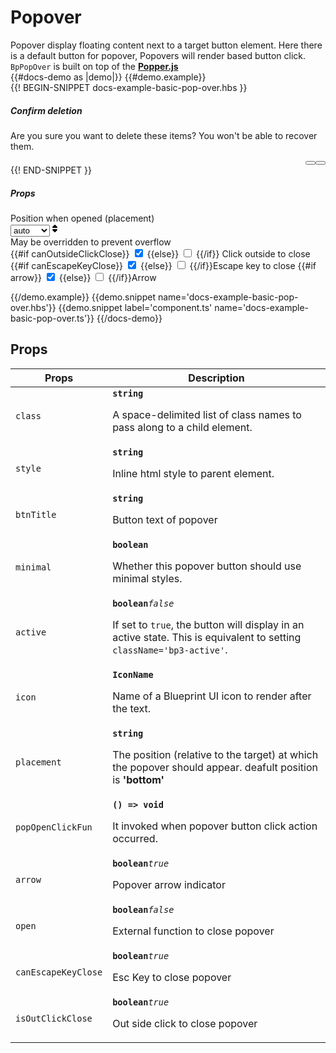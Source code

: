 # Popover
<div class='bp3-running-text bp3-text-large'>
  Popover display floating content next to a target button element. Here there is a default button for popover, Popovers
  will render based button click.
  <code>BpPopOver</code> is built on top of the <a href="https://popper.js.org"><strong>Popper.js</strong></a>
</div>
{{#docs-demo as |demo|}}
{{#demo.example}}
<div class="demo-container">
  <div class="docs-example-frame docs-example-frame-row" data-example-id="PopoverExample">
    <div id='pop-over-doc-scroll' class="docs-example">
      <div class="docs-popover-example-scroll">
        {{! BEGIN-SNIPPET docs-example-basic-pop-over.hbs }}
        <PopOver @btnTitle='Open popover' @open={{open}} 
         @intent="primary" @icon='code'
         @isOutClickClose={{canOutsideClickClose}} @placement={{placement}} 
         @arrow={{arrow}} @canEscapeKeyClose={{canEscapeKeyClose}}>
          <div>
            <h5 class="bp3-heading">Confirm deletion</h5>
            <p>Are you sure you want to delete these items? You won't be able to recover them.</p>
            <div style="display: flex; justify-content: flex-end; margin-top: 15px;">
              <Button @text="Cancel" onClick={{action 'onClose'}} @style="margin-right: 10px;"></Button>
              <Button @text="Delete" onClick={{action 'onClose'}} @intent="danger"></Button>
            </div>
           </div>
        </PopOver>
        {{! END-SNIPPET }}
      </div>
    </div>
    <div class="docs-example-options">
      <h5 class="bp3-heading">Props</h5>
      <div class="bp3-form-group"><label class="bp3-label" for="position">Position when opened (placement) <span
            class="bp3-text-muted"></span></label>
        <div class="bp3-form-content">
          <div class="bp3-html-select"><select onchange={{action 'selectPositon'}}>
              <option value="auto">auto</option>
              <option value="left">left</option>
              <option value="right">right</option>
              <option value="top">top</option>
              <option value="bottom">bottom</option>
            </select><span icon="double-caret-vertical" class="bp3-icon bp3-icon-double-caret-vertical"><svg data-icon="double-caret-vertical" width="16" height="16" viewBox="0 0 16 16"><desc>double-caret-vertical</desc><path d="M5 7h6a1.003 1.003 0 0 0 .71-1.71l-3-3C8.53 2.11 8.28 2 8 2s-.53.11-.71.29l-3 3A1.003 1.003 0 0 0 5 7zm6 2H5a1.003 1.003 0 0 0-.71 1.71l3 3c.18.18.43.29.71.29s.53-.11.71-.29l3-3A1.003 1.003 0 0 0 11 9z" fill-rule="evenodd"></path></svg></span></div>
          <div class="bp3-form-helper-text">May be overridden to prevent overflow</div>
          <label class="bp3-control bp3-switch" {{action 'oncanOutsideClickClose'}}>
            {{#if canOutsideClickClose}}
            <input type="checkbox" checked>
            <span class="bp3-control-indicator"></span>
            {{else}}
            <input type="checkbox">
            <span class="bp3-control-indicator"></span>
            {{/if}}
            Click outside to close</label>
          <label class="bp3-control bp3-switch" {{action 'oncanEscapeKeyClose'}}>
            {{#if canEscapeKeyClose}}
            <input type="checkbox" checked>
            <span class="bp3-control-indicator"></span>
            {{else}}
            <input type="checkbox">
            <span class="bp3-control-indicator"></span>
            {{/if}}Escape key to close</label>
          <label class="bp3-control bp3-switch" {{action 'onArrow'}}>
            {{#if arrow}}
            <input type="checkbox" checked>
            <span class="bp3-control-indicator"></span>
            {{else}}
            <input type="checkbox">
            <span class="bp3-control-indicator"></span>
            {{/if}}Arrow</label>
        </div>
      </div>
    </div>
  </div>
</div>


{{/demo.example}}
{{demo.snippet name='docs-example-basic-pop-over.hbs'}}
{{demo.snippet label='component.ts' name='docs-example-basic-pop-over.ts'}}
{{/docs-demo}}

## Props


<div class="docs-modifiers-table bp3-running-text">
  <table class="bp3-html-table">
    <thead>
      <tr>
        <th>Props</th>
        <th>Description</th>
      </tr>
    </thead>
    <tbody>
      <tr>
        <td class="docs-prop-name"><code>class</code></td>
        <td class="docs-prop-details"><code
            class="docs-prop-type"><strong>string</strong><em class="docs-prop-default bp3-text-muted"></em></code>
          <div class="docs-prop-description">
            <div class="docs-section">
              <div class="bp3-running-text">
                <p>A space-delimited list of class names to pass along to a child element.</p>
              </div>
            </div>
          </div>
        </td>
      </tr>
      <tr>
        <td class="docs-prop-name"><code>style</code></td>
        <td class="docs-prop-details"><code
            class="docs-prop-type"><strong>string</strong><em class="docs-prop-default bp3-text-muted"></em></code>
          <div class="docs-prop-description">
            <div class="docs-section">
              <div class="bp3-running-text">
                <p>Inline html style to parent element.</p>
              </div>
            </div>
          </div>
        </td>
      </tr>
      <tr>
        <td class="docs-prop-name"><code>btnTitle</code></td>
        <td class="docs-prop-details"><code
            class="docs-prop-type"><strong>string</strong><em class="docs-prop-default bp3-text-muted"></em></code>
          <div class="docs-prop-description">
            <div class="docs-section">
              <div class="bp3-running-text">
                <p>Button text of popover</p>
              </div>
            </div>
          </div>
        </td>
      </tr>
      <tr>
        <td class="docs-prop-name"><code>minimal</code></td>
        <td class="docs-prop-details"><code
            class="docs-prop-type"><strong>boolean</strong><em class="docs-prop-default bp3-text-muted"></em></code>
          <div class="docs-prop-description">
            <div class="docs-section">
              <div class="bp3-running-text">
                <p>Whether this popover button should use minimal styles.</p>
              </div>
            </div>
          </div>
          <div class="docs-prop-tags"></div>
        </td>
      </tr>
      <tr>
        <td class="docs-prop-name"><code>active</code></td>
        <td class="docs-prop-details"><code
            class="docs-prop-type"><strong>boolean</strong><em class="docs-prop-default bp3-text-muted">false</em></code>
          <div class="docs-prop-description">
            <div class="docs-section">
              <div class="bp3-running-text">
                <p>If set to <code>true</code>, the button will display in an active state.
                  This is equivalent to setting <code>className='bp3-active'</code>.</p>
              </div>
            </div>
          </div>
          <div class="docs-prop-tags"></div>
        </td>
      </tr>
      <tr>
        <td class="docs-prop-name"><code>icon</code></td>
        <td class="docs-prop-details"><code
            class="docs-prop-type"><strong>IconName </strong><em class="docs-prop-default bp3-text-muted"></em></code>
          <div class="docs-prop-description">
            <div class="docs-section">
              <div class="bp3-running-text">
                <p>Name of a Blueprint UI icon to render after the text.</p>
              </div>
            </div>
          </div>
        </td>
      </tr>
      <tr>
        <td class="docs-prop-name"><code>placement</code></td>
        <td class="docs-prop-details"><code
            class="docs-prop-type"><strong>string</strong><em class="docs-prop-default bp3-text-muted"></em></code>
          <div class="docs-prop-description">
            <div class="docs-section">
              <div class="bp3-running-text">
                <p>The position (relative to the target) at which the popover should appear. deafult position is
                  <strong>'bottom'</strong></p>
              </div>
            </div>
          </div>
        </td>
      </tr>
      <tr>
        <td class="docs-prop-name"><code>popOpenClickFun</code></td>
        <td class="docs-prop-details"><code
            class="docs-prop-type"><strong>() =&gt; void</strong><em class="docs-prop-default bp3-text-muted"></em></code>
          <div class="docs-prop-description">
            <div class="docs-section">
              <div class="bp3-running-text">
                <p>It invoked when popover button click action occurred.</p>
              </div>
            </div>
          </div>
        </td>
      </tr>
      <tr>
        <td class="docs-prop-name"><code>arrow</code></td>
        <td class="docs-prop-details"><code
            class="docs-prop-type"><strong>boolean</strong><em class="docs-prop-default bp3-text-muted">true</em></code>
          <div class="docs-prop-description">
            <div class="docs-section">
              <div class="bp3-running-text">
                <p>Popover arrow indicator</p>
              </div>
            </div>
          </div>
        </td>
      </tr>
      <tr>
        <td class="docs-prop-name"><code>open</code></td>
        <td class="docs-prop-details"><code
            class="docs-prop-type"><strong>boolean</strong><em class="docs-prop-default bp3-text-muted">false</em></code>
          <div class="docs-prop-description">
            <div class="docs-section">
              <div class="bp3-running-text">
                <p>External function to close popover</p>
              </div>
            </div>
          </div>
        </td>
      </tr>
       <tr>
        <td class="docs-prop-name"><code>canEscapeKeyClose</code></td>
        <td class="docs-prop-details"><code
            class="docs-prop-type"><strong>boolean</strong><em class="docs-prop-default bp3-text-muted">true</em></code>
          <div class="docs-prop-description">
            <div class="docs-section">
              <div class="bp3-running-text">
                <p>Esc Key to close popover</p>
              </div>
            </div>
          </div>
        </td>
      </tr>
       <tr>
        <td class="docs-prop-name"><code>isOutClickClose</code></td>
        <td class="docs-prop-details"><code
            class="docs-prop-type"><strong>boolean</strong><em class="docs-prop-default bp3-text-muted">true</em></code>
          <div class="docs-prop-description">
            <div class="docs-section">
              <div class="bp3-running-text">
                <p>Out side click to close popover</p>
              </div>
            </div>
          </div>
        </td>
      </tr>
    </tbody>
  </table>

</div>